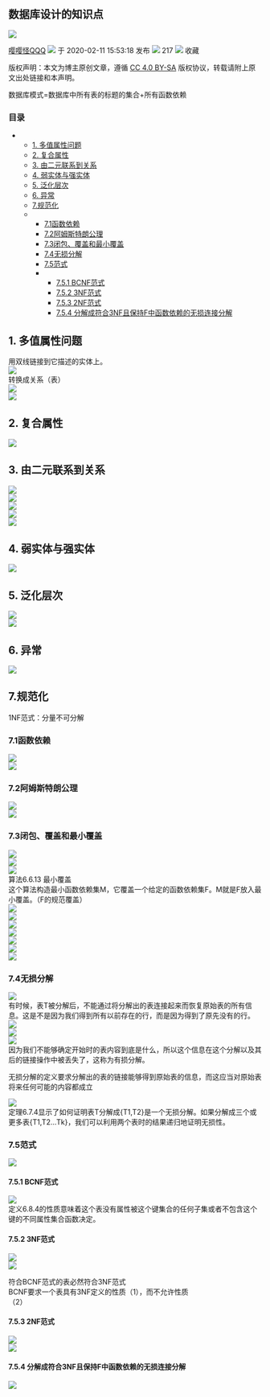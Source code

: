## 数据库设计的知识点

![](res/7.2数据库设计知识点/original.png)

[嘤嘤怪QQQ](https://blog.csdn.net/zj20165149) ![](res/7.2数据库设计知识点/newCurrentTime2.png) 于 2020-02-11 15:53:18 发布 ![](res/7.2数据库设计知识点/articleReadEyes2.png) 217 ![](res/7.2数据库设计知识点/tobarCollect2.png) 收藏

版权声明：本文为博主原创文章，遵循 [CC 4.0 BY-SA](http://creativecommons.org/licenses/by-sa/4.0/) 版权协议，转载请附上原文出处链接和本声明。

数据库模式=数据库中所有表的标题的集合+所有函数依赖  

### 目录

-   -   [1\. 多值属性问题](https://blog.csdn.net/zj20165149/article/details/104261467#1__3)
    -   [2\. 复合属性](https://blog.csdn.net/zj20165149/article/details/104261467#2__14)
    -   [3\. 由二元联系到关系](https://blog.csdn.net/zj20165149/article/details/104261467#3__18)
    -   [4\. 弱实体与强实体](https://blog.csdn.net/zj20165149/article/details/104261467#4__30)
    -   [5\. 泛化层次](https://blog.csdn.net/zj20165149/article/details/104261467#5__34)
    -   [6\. 异常](https://blog.csdn.net/zj20165149/article/details/104261467#6__40)
    -   [7.规范化](https://blog.csdn.net/zj20165149/article/details/104261467#7_44)
    -   -   [7.1函数依赖](https://blog.csdn.net/zj20165149/article/details/104261467#71_47)
        -   [7.2阿姆斯特朗公理](https://blog.csdn.net/zj20165149/article/details/104261467#72_53)
        -   [7.3闭包、覆盖和最小覆盖](https://blog.csdn.net/zj20165149/article/details/104261467#73_58)
        -   [7.4无损分解](https://blog.csdn.net/zj20165149/article/details/104261467#74_81)
        -   [7.5范式](https://blog.csdn.net/zj20165149/article/details/104261467#75_98)
        -   -   [7.5.1 BCNF范式](https://blog.csdn.net/zj20165149/article/details/104261467#751_BCNF_102)
            -   [7.5.2 3NF范式](https://blog.csdn.net/zj20165149/article/details/104261467#752_3NF_106)
            -   [7.5.3 2NF范式](https://blog.csdn.net/zj20165149/article/details/104261467#753__2NF_116)
            -   [7.5.4 分解成符合3NF且保持F中函数依赖的无损连接分解](https://blog.csdn.net/zj20165149/article/details/104261467#754_3NFF_122)

## 1\. 多值属性问题

用双线链接到它描述的实体上。  
![](res/7.2数据库设计知识点/2020021112445037.png)  
转换成关系（表）  
![](res/7.2数据库设计知识点/20200211124812548.png)  
![](res/7.2数据库设计知识点/watermark,type_ZmFuZ3poZW5naGVpdGk,shadow_10,text_aHR0cHM6Ly9ibG9nLmNzZG4ubmV0L3pqMjAxNjUxNDk=,size_16,color_FFFFFF,t_70.png)

## 2\. 复合属性

![](res/7.2数据库设计知识点/watermark,type_ZmFuZ3poZW5naGVpdGk,shadow_10,text_aHR0cHM6Ly9ibG9nLmNzZG4ubmV0L3pqMjAxNjUxNDk=,size_16,color_FFFFFF,t_70-1652796673539197.png)

## 3\. 由二元联系到关系

![](res/7.2数据库设计知识点/20200211130505925.png)  
![](res/7.2数据库设计知识点/watermark,type_ZmFuZ3poZW5naGVpdGk,shadow_10,text_aHR0cHM6Ly9ibG9nLmNzZG4ubmV0L3pqMjAxNjUxNDk=,size_16,color_FFFFFF,t_70-1652796673540198.png)  
![](res/7.2数据库设计知识点/watermark,type_ZmFuZ3poZW5naGVpdGk,shadow_10,text_aHR0cHM6Ly9ibG9nLmNzZG4ubmV0L3pqMjAxNjUxNDk=,size_16,color_FFFFFF,t_70-1652796673540199-1652796673542227)  
![](res/7.2数据库设计知识点/watermark,type_ZmFuZ3poZW5naGVpdGk,shadow_10,text_aHR0cHM6Ly9ibG9nLmNzZG4ubmV0L3pqMjAxNjUxNDk=,size_16,color_FFFFFF,t_70-1652796673540200.png)  
![](res/7.2数据库设计知识点/watermark,type_ZmFuZ3poZW5naGVpdGk,shadow_10,text_aHR0cHM6Ly9ibG9nLmNzZG4ubmV0L3pqMjAxNjUxNDk=,size_16,color_FFFFFF,t_70-1652796673540201.png)

## 4\. 弱实体与强实体

![](res/7.2数据库设计知识点/20200211133807539.png)

## 5\. 泛化层次

![](res/7.2数据库设计知识点/watermark,type_ZmFuZ3poZW5naGVpdGk,shadow_10,text_aHR0cHM6Ly9ibG9nLmNzZG4ubmV0L3pqMjAxNjUxNDk=,size_16,color_FFFFFF,t_70-1652796673540202.png)  
![](res/7.2数据库设计知识点/watermark,type_ZmFuZ3poZW5naGVpdGk,shadow_10,text_aHR0cHM6Ly9ibG9nLmNzZG4ubmV0L3pqMjAxNjUxNDk=,size_16,color_FFFFFF,t_70-1652796673540203.png)

## 6\. 异常

![](res/7.2数据库设计知识点/watermark,type_ZmFuZ3poZW5naGVpdGk,shadow_10,text_aHR0cHM6Ly9ibG9nLmNzZG4ubmV0L3pqMjAxNjUxNDk=,size_16,color_FFFFFF,t_70-1652796673540204.png)

## 7.规范化

1NF范式：分量不可分解

### 7.1函数依赖

![](res/7.2数据库设计知识点/watermark,type_ZmFuZ3poZW5naGVpdGk,shadow_10,text_aHR0cHM6Ly9ibG9nLmNzZG4ubmV0L3pqMjAxNjUxNDk=,size_16,color_FFFFFF,t_70-1652796673540205.png)  
![](res/7.2数据库设计知识点/20200211141011749.png)

### 7.2阿姆斯特朗公理

![](res/7.2数据库设计知识点/20200211141209629.png)  
![](res/7.2数据库设计知识点/20200211141245881.png)

### 7.3闭包、覆盖和最小覆盖

![](res/7.2数据库设计知识点/20200211141632402.png)  
![](res/7.2数据库设计知识点/2020021114350658.png)  
![](res/7.2数据库设计知识点/watermark,type_ZmFuZ3poZW5naGVpdGk,shadow_10,text_aHR0cHM6Ly9ibG9nLmNzZG4ubmV0L3pqMjAxNjUxNDk=,size_16,color_FFFFFF,t_70-1652796673540206.png)  
算法6.6.13 最小覆盖  
这个算法构造最小函数依赖集M，它覆盖一个给定的函数依赖集F。M就是F放入最小覆盖。（F的规范覆盖）  
![](res/7.2数据库设计知识点/watermark,type_ZmFuZ3poZW5naGVpdGk,shadow_10,text_aHR0cHM6Ly9ibG9nLmNzZG4ubmV0L3pqMjAxNjUxNDk=,size_16,color_FFFFFF,t_70-1652796673540207.png)  
![](res/7.2数据库设计知识点/20200211144932701.png)  
![](res/7.2数据库设计知识点/watermark,type_ZmFuZ3poZW5naGVpdGk,shadow_10,text_aHR0cHM6Ly9ibG9nLmNzZG4ubmV0L3pqMjAxNjUxNDk=,size_16,color_FFFFFF,t_70-1652796673540208.png)  
![](res/7.2数据库设计知识点/20200211150151971.png)  
![](res/7.2数据库设计知识点/watermark,type_ZmFuZ3poZW5naGVpdGk,shadow_10,text_aHR0cHM6Ly9ibG9nLmNzZG4ubmV0L3pqMjAxNjUxNDk=,size_16,color_FFFFFF,t_70-1652796673540209.png)  
![](res/7.2数据库设计知识点/watermark,type_ZmFuZ3poZW5naGVpdGk,shadow_10,text_aHR0cHM6Ly9ibG9nLmNzZG4ubmV0L3pqMjAxNjUxNDk=,size_16,color_FFFFFF,t_70-1652796673540210.png)  
![](res/7.2数据库设计知识点/20200211150300325.png)

### 7.4无损分解

![](res/7.2数据库设计知识点/watermark,type_ZmFuZ3poZW5naGVpdGk,shadow_10,text_aHR0cHM6Ly9ibG9nLmNzZG4ubmV0L3pqMjAxNjUxNDk=,size_16,color_FFFFFF,t_70-1652796673541211.png)  
有时候，表T被分解后，不能通过将分解出的表连接起来而恢复原始表的所有信息。这是不是因为我们得到所有以前存在的行，而是因为得到了原先没有的行。  
![](res/7.2数据库设计知识点/watermark,type_ZmFuZ3poZW5naGVpdGk,shadow_10,text_aHR0cHM6Ly9ibG9nLmNzZG4ubmV0L3pqMjAxNjUxNDk=,size_16,color_FFFFFF,t_70-1652796673541212.png)  
![](res/7.2数据库设计知识点/watermark,type_ZmFuZ3poZW5naGVpdGk,shadow_10,text_aHR0cHM6Ly9ibG9nLmNzZG4ubmV0L3pqMjAxNjUxNDk=,size_16,color_FFFFFF,t_70-1652796673541213.png)  
![](res/7.2数据库设计知识点/watermark,type_ZmFuZ3poZW5naGVpdGk,shadow_10,text_aHR0cHM6Ly9ibG9nLmNzZG4ubmV0L3pqMjAxNjUxNDk=,size_16,color_FFFFFF,t_70-1652796673541214.png)  
因为我们不能够确定开始时的表内容到底是什么，所以这个信息在这个分解以及其后的链接操作中被丢失了，这称为有损分解。

无损分解的定义要求分解出的表的链接能够得到原始表的信息，而这应当对原始表将来任何可能的内容都成立

![](res/7.2数据库设计知识点/watermark,type_ZmFuZ3poZW5naGVpdGk,shadow_10,text_aHR0cHM6Ly9ibG9nLmNzZG4ubmV0L3pqMjAxNjUxNDk=,size_16,color_FFFFFF,t_70-1652796673541215.png)  
定理6.7.4显示了如何证明表T分解成{T1,T2}是一个无损分解。如果分解成三个或更多表{T1,T2…Tk}，我们可以利用两个表时的结果递归地证明无损性。

### 7.5范式

![](res/7.2数据库设计知识点/20200212145711896.png)

#### 7.5.1 BCNF范式

![](res/7.2数据库设计知识点/20200212145915835.png)  
定义6.8.4的性质意味着这个表没有属性被这个键集合的任何子集或者不包含这个键的不同属性集合函数决定。

#### 7.5.2 3NF范式

![](res/7.2数据库设计知识点/20200212150943619.png)  
![](res/7.2数据库设计知识点/2020021215095735.png)

符合BCNF范式的表必然符合3NF范式  
BCNF要求一个表具有3NF定义的性质（1），而不允许性质  
（2）

#### 7.5.3 2NF范式

![](res/7.2数据库设计知识点/20200212185447891.png)  
![](res/7.2数据库设计知识点/20200212185458384.png)

#### 7.5.4 分解成符合3NF且保持F中函数依赖的无损连接分解

![](res/7.2数据库设计知识点/watermark,type_ZmFuZ3poZW5naGVpdGk,shadow_10,text_aHR0cHM6Ly9ibG9nLmNzZG4ubmV0L3pqMjAxNjUxNDk=,size_16,color_FFFFFF,t_70-1652796673541216.png)